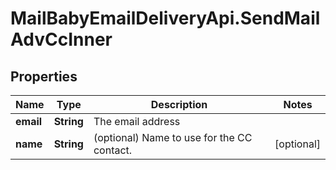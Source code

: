 # MailBabyEmailDeliveryApi.SendMailAdvCcInner

## Properties

Name | Type | Description | Notes
------------ | ------------- | ------------- | -------------
**email** | **String** | The email address | 
**name** | **String** | (optional) Name to use for the CC contact. | [optional] 


